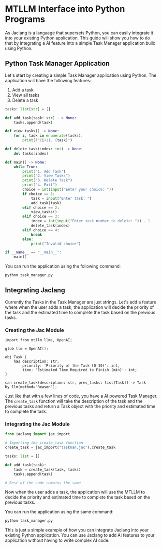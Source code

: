 # MTLLM Interface into Python Programs

As Jaclang is a language that supersets Python, you can easily integrate it into your existing Python application. This guide will show you how to do that by integrating a AI feature into a simple Task Manager application build using Python.

## Python Task Manager Application

Let's start by creating a simple Task Manager application using Python. The application will have the following features:
1. Add a task
2. View all tasks
3. Delete a task

```python
tasks: list[str] = []

def add_task(task: str) - > None:
    tasks.append(task)

def view_tasks() -> None:
    for i, task in enumerate(tasks):
        print(f"{i+1}. {task}")

def delete_task(index: int) -> None:
    del tasks[index]

def main() -> None:
    while True:
        print("1. Add Task")
        print("2. View Tasks")
        print("3. Delete Task")
        print("4. Exit")
        choice = int(input("Enter your choice: "))
        if choice == 1:
            task = input("Enter task: ")
            add_task(task)
        elif choice == 2:
            view_tasks()
        elif choice == 3:
            index = int(input("Enter task number to delete: ")) - 1
            delete_task(index)
        elif choice == 4:
            break
        else:
            print("Invalid choice")

if __name__ == "__main__":
    main()
```

You can run the application using the following command:

```bash
python task_manager.py
```

## Integrating Jaclang

Currently the Tasks in the Task Manager are just strings. Let's add a feature where when the user adds a task, the application will decide the priority of the task and the estimated time to complete the task based on the previous tasks.

### Creating the Jac Module

```jac
import from mtllm.llms, OpenAI;

glob llm = OpenAI();

obj Task {
    has description: str,
        priority: 'Priority of the Task (0-10)': int,
        time: 'Estimated Time Required to Finish (min)': int;
}

can create_task(description: str, prev_tasks: list[Task]) -> Task
by llm(method="Reason");
```

Just like that with a few lines of code, you have a AI powered Task Manager. The `create_task` function will take the description of the task and the previous tasks and return a Task object with the priority and estimated time to complete the task.

### Integrating the Jac Module

```python
from jaclang import jac_import

# Importing the create_task function
create_task = jac_import("taskman.jac").create_task

tasks: list = []

def add_task(task):
    task = create_task(task, tasks)
    tasks.append(task)

# Rest of the code remains the same
```

Now when the user adds a task, the application will use the MTLLM to decide the priority and estimated time to complete the task based on the previous tasks.

You can run the application using the same command:

```bash
python task_manager.py
```

This is just a simple example of how you can integrate Jaclang into your existing Python application. You can use Jaclang to add AI features to your application without having to write complex AI code.